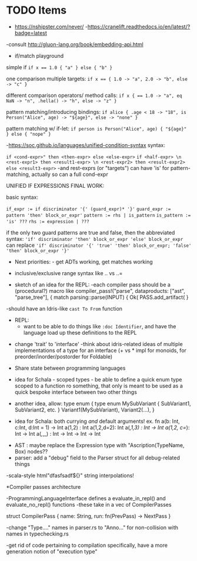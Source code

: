 
# TODO Items


- https://nshipster.com/never/
-https://cranelift.readthedocs.io/en/latest/?badge=latest<Paste>

-consult http://gluon-lang.org/book/embedding-api.html

- if/match playground

simple if
`if x == 1.0 { "a" } else { "b" }`

one comparison multiple targets:
`if x == { 1.0 -> "a", 2.0 -> "b", else -> "c" }`

different comparison operators/ method calls:
`if x { == 1.0 -> "a", eq NaN -> "n", .hella() -> "h", else -> "z" }`

pattern matching/introducing bindings:
`if alice { .age < 18 -> "18", is Person("Alice", age) -> "${age}", else -> "none" }`

pattern matching w/ if-let:
`if person is Person("Alice", age) { "${age}" } else { "nope" }`

-https://soc.github.io/languages/unified-condition-syntax syntax:

`if <cond-expr>" then <then-expr> else <else-expr>`
`if <half-expr> \n <rest-expr1> then <result1-expr> \n <rest-expr2> then <result-expr2> else <result3-expr>`
-and rest-exprs (or "targets") can have 'is' for pattern-matching, actually so can a full cond-expr

UNIFIED IF EXPRESSIONS FINAL WORK:

basic syntax:

`if_expr := if discriminator '{' (guard_expr)* '}'`
`guard_expr := pattern 'then' block_or_expr'`
`pattern := rhs | is_pattern`
`is_pattern := 'is' ???`
`rhs := expression | ???`


if the only two guard patterns are true and false, then the abbreviated syntax:
`'if' discriminator 'then' block_or_expr 'else' block_or_expr`
can replace `'if' discriminator '{' 'true' 'then' block_or_expr; 'false' 'then' block_or_expr '}'`




- Next priorities: - get ADTs working, get matches working

- inclusive/exclusive range syntax like .. vs ..=

- sketch of an idea for the REPL:
        -each compiler pass should be a (procedural?) macro like
        compiler_pass!("parse", dataproducts: ["ast", "parse_tree"], {
         match parsing::parse(INPUT) {
           Ok(
                PASS.add_artifact(
        }

-should have an Idris-like `cast To From` function

- REPL:
  - want to be able to do things like `:doc Identifier`, and have the language load up these definitions to the REPL


* change 'trait' to 'interface'
  -think about idris-related ideas of multiple implementations of a type for an interface (+ vs * impl for monoids, for preorder/inorder/postorder for Foldable)

* Share state between programming languages

* idea for Schala - scoped types - be able to define a quick enum type scoped to a function ro something, that only is meant to be used as a quick bespoke interface between two other things

* another idea, allow:
type enum {
  type enum MySubVariant {
    SubVariant1, SubVariant2, etc.
    }
 Variant1(MySubVariant),
 Variant2(...),
 }



* idea for Schala: both currying *and* default arguments!
        ex. fn a(b: Int, c:Int, d:Int = 1) -> Int
            a(1,2) : Int
            a(1,2,d=2): Int
            a(_,1,3) : Int -> Int
            a(1,2, c=_): Int -> Int
            a(_,_,_) : Int -> Int -> Int -> Int



- AST : maybe replace the Expression type with "Ascription(TypeName, Box<Expression>) nodes??
- parser: add a "debug" field to the Parser struct for all debug-related things

-scala-style html"dfasfsadf${}" string interpolations!

*Compiler passes architecture

-ProgrammingLanguageInterface defines a evaluate_in_repl() and evaluate_no_repl() functions
-these take in a vec of CompilerPasses

struct CompilerPass {
        name: String,
        run: fn(PrevPass) -> NextPass
}

-change "Type...." names in parser.rs to "Anno..." for non-collision with names in typechecking.rs

-get rid of code pertaining to compilation specifically, have a more generation notion of "execution type"
